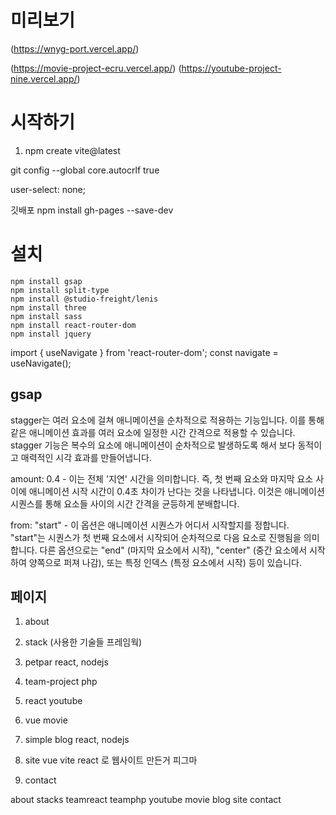 # 미리보기
(https://wnyg-port.vercel.app/)


(https://movie-project-ecru.vercel.app/)
(https://youtube-project-nine.vercel.app/)


# 시작하기
1. npm create vite@latest

git config --global core.autocrlf true

user-select: none;

깃배포
npm install gh-pages --save-dev

# 설치
```
npm install gsap 
npm install split-type
npm install @studio-freight/lenis
npm install three
npm install sass
npm install react-router-dom
npm install jquery

```
import { useNavigate } from 'react-router-dom';
const navigate = useNavigate();

## gsap
stagger는 여러 요소에 걸쳐 애니메이션을 순차적으로 적용하는 기능입니다. 이를 통해 같은 애니메이션 효과를 여러 요소에 일정한 시간 간격으로 적용할 수 있습니다. stagger 기능은 복수의 요소에 애니메이션이 순차적으로 발생하도록 해서 보다 동적이고 매력적인 시각 효과를 만들어냅니다.

amount: 0.4 - 이는 전체 '지연' 시간을 의미합니다. 즉, 첫 번째 요소와 마지막 요소 사이에 애니메이션 시작 시간이 0.4초 차이가 난다는 것을 나타냅니다. 이것은 애니메이션 시퀀스를 통해 요소들 사이의 시간 간격을 균등하게 분배합니다.

from: "start" - 이 옵션은 애니메이션 시퀀스가 어디서 시작할지를 정합니다. "start"는 시퀀스가 첫 번째 요소에서 시작되어 순차적으로 다음 요소로 진행됨을 의미합니다. 다른 옵션으로는 "end" (마지막 요소에서 시작), "center" (중간 요소에서 시작하여 양쪽으로 퍼져 나감), 또는 특정 인덱스 (특정 요소에서 시작) 등이 있습니다.


## 페이지
1. about
2. stack (사용한 기술들 프레임웍)

3. petpar react, nodejs
4.  team-project php 

5. react youtube
6. vue movie
7. simple blog react, nodejs

8. site vue vite react 로 웹사이트 만든거 피그마
9. contact

about
stacks
teamreact
teamphp
youtube
movie
blog
site
contact
